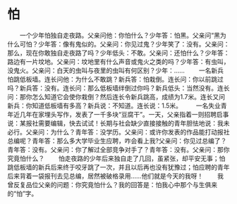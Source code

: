 # 怕
　　一个少年怕独自走夜路。父亲问他：你怕什么？少年答：怕黑。父亲问“黑为什么可怕？少年答：像有鬼似的。父亲问：你见过鬼？少年笑了：没有。父亲问：那么，现在你敢独自走夜路了吗？少年低头：不敢。父亲问：还怕什么？少年答：路边有一片坟地。父亲问：坟地里有什么声音或鬼火之类的吗？少年答：有虫叫，没鬼火。父亲问：白天的虫叫与夜里的虫叫有何区别？少年：…… 
　　一名新兵怕跳低板墙。连长问他：为什么不敢跳？新兵答：怕栽倒。连长问：你以前跳过吗？新兵答：没有。连长问：那么低板墙绊倒过你吗？新兵低头：当然没有。连长问：那你怎么知道它会使你栽倒？然后连长令新兵跳高，成绩为1.7米。连长又问新兵：你知道低板墙有多高？新兵说：不知道。连长说：1.5米。 
　　一名失业青年近几年在家埋头写作，发表了一千多块“豆腐干”。一天，父亲指着一则招聘启事说：某报社需要编辑，快去试试！长期与社会缺少直接接触的青年胆怯地说：我未必行。父亲问：为什么？青年答：没学历。父亲问：或许你发表的作品能打动报社总编呢？青年答：那么多大学毕业生应聘，咋会看上我?父亲问：你见过总编了？青年答：没有。父亲问：你了解过全部竞争对手了？青年答：没有。父亲问：那你究竟怕什么？ 
　　怕走夜路的少年后来独自走了几回，虽紧张，却平安无事；怕跳低板墙的新兵后来终于咬牙跳了一次，并且以后再也没有犹豫过；怕应聘的青年后来背着一袋报刊去见总编，居然被破格录用……他们就是今天的我呀！ 
　　我曾反复品位父亲的问题：你究竟怕什么？我的回答是：怕我心中那个与生俱来的“怕”字。
 